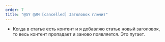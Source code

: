 ```yaml
---
order: 7
title: "@SY @AM [cancelled] Заголовок глючит"
---
```


-  Когда в статье есть контент и я добавляю статье новый заголовок, то весь контент пропадает и заново появляется. Это пугает.